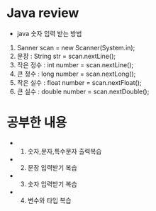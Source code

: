 # Java review

- java 숫자 입력 받는 방법

1. Sanner scan = new Scanner(System.in);
2. 문장 : String str = scan.nextLine();
3. 작은 정수 : int number = scan.nextLine();
4. 큰 정수 : long number = scan.nextLong();
5. 작은 실수 : float number = scan.nextFloat();
6. 큰 실수 : double number = scan.nextDouble(); 


# 공부한 내용

- 1) 숫자,문자,특수문자 출력복습
- 2) 문장 입력받기 복습
- 3) 숫자 입력받기 복습
- 4) 변수와 타입 복습

